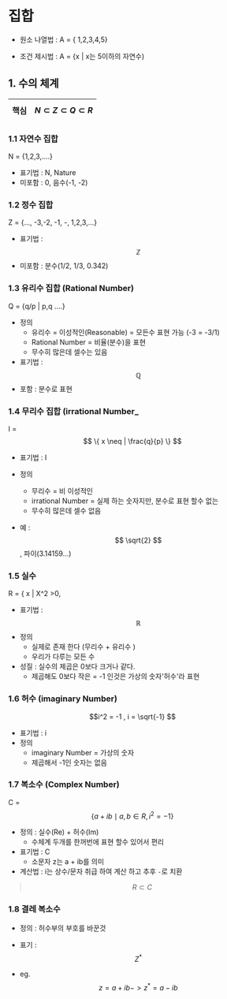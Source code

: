 # 집합 


- 원소 나열법 : A = { 1,2,3,4,5}

- 조건 제시법 : A = {x | x는 5이하의 자연수) 

## 1. 수의 체계 

|핵심 |$$ N \subset Z \subset Q \subset R   $$|
|-|-|


### 1.1 자연수 집합 

N = {1,2,3,....} 

- 표기법 : N, Nature 
- 미포함 : 0, 음수(-1, -2)

### 1.2 정수 집합 

Z = {..., -3,-2, -1, -, 1,2,3,...}


- 표기법 : $$ \mathbb{Z} $$ 
- 미포함 : 분수(1/2, 1/3, 0.342)



### 1.3 유리수 집합 (Rational Number)

Q = {q/p | p,q ....} 

- 정의
    - 유리수 = 이성적인(Reasonable) = 모든수 표현 가능 (-3 = -3/1)
    - Rational Number = 비율(분수)을 표현
    - 무수히 많은데 셀수는 있음 
- 표기법 : $$ 	\mathbb{Q} $$ 
- 포함 : 분수로 표현




### 1.4 무리수 집합 (irrational Number_

I = $$ \{ x \neq | \frac{q}{p} \} $$

- 표기법 : I 
- 정의 
    - 무리수 = 비 이성적인 
    - irrational Number = 실제 하는 숫자지만, 분수로 표현 할수 없는 
    - 무수히 많은데 셀수 없음 
    
- 예 : $$ \sqrt{2} $$, 파이(3.14159...) 


### 1.5 실수 

R = { x | X^2 >0, 

- 표기법 : $$ \mathbb{R} $$
- 정의 
    - 실제로 존재 한다 (무리수 + 유리수 )
    - 우리가 다루는 모든 수 
- 성질 : 실수의 제곱은 0보다 크거나 같다. 
    - 제곱해도 0보다 작은 = -1 인것은 가상의 숫자'허수'라 표현 


### 1.6 허수 (imaginary Number)

$$i^2 = -1 , i =  \sqrt{-1} $$

- 표기법 : i 
- 정의 
    - imaginary Number = 가상의 숫자 
    - 제곱해서 -1인 숫자는 없음 


### 1.7 복소수 (Complex Number)

C = $$ \{ a +ib \mid a, b \in R, i^2 = -1 \} $$

- 정의 : 실수(Re) + 허수(Im)
    - 수체계 두개를 한꺼번에 표현 할수 있어서 편리 
- 표기법 : C
    - 소문자 z는 a + ib를 의미 
- 계산법 : i는 상수/문자 취급 하여 계산 하고 추후 `-`로 치환 


> $$ R \subset C  $$

### 1.8 결레 복소수 


- 정의 : 허수부의 부호를 바꾼것 
- 표기 : $$ Z^* $$

- eg. $$ z = a + ib -> z^* = a -ib  $$



